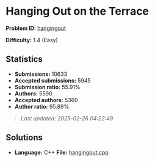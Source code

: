 # Hanging Out on the Terrace

**Problem ID:** [hangingout](https://open.kattis.com/problems/hangingout)

**Difficulty:** 1.4 (Easy)

## Statistics

- **Submissions:** 10633
- **Accepted submissions:** 5945
- **Submission ratio:** 55.91%
- **Authors:** 5590
- **Accepted authors:** 5360
- **Author ratio:** 95.89%

> *Last updated: 2025-02-26 04:22:49*

## Solutions

- **Language:** C++
  **File:** [hangingout.cpp](./hangingout.cpp)
